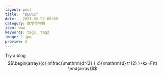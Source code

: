 ```yaml
---
layout: post
title:  "BLOG1"
date:   2023-02-22 00:00
category: 数学与物理
icon: www
keywords: tag1, tag2
image: 1.jpg
preview: 1
---
```


Try a blog
$$\begin{array}{c}
m\frac{\mathrm{d^{2} } x}{\mathrm{d} t^{2} }+kx=F(t)
\end{array}$$
